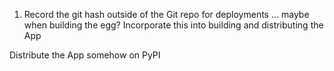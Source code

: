     



1. Record the git hash outside of the Git repo for deployments ... 
    maybe when building the egg?
Incorporate this into building and distributing the App


Distribute the App somehow on PyPI





